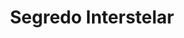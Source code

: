 ---
Numero: 166
title: Segredo Interstelar
Autor: Alexei Panshin
Co-autor: 
Ano-de-Publicacao: 1971
Titulo-original: Star Well
Tradutor: Eurico da Fonseca
Co-tradutor: 
Ano-de-edicao: 1968
alias: Alexei-Panshin
Autor2-alias: 
Tradutor1-alias: Eurico-da-Fonseca
Tradutor2-alias: 
Titulo-link: 166-Segredo-Interstelar
Capa: Lima de Freitas
pags: 176
Capa-link: Lima-de-Freitas
---